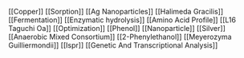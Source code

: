 [[Copper]]
[[Sorption]]
[[Ag Nanoparticles]]
[[Halimeda Gracilis]]
[[Fermentation]]
[[Enzymatic hydrolysis]]
[[Amino Acid Profile]]
[[L16 Taguchi Oa]]
[[Optimization]]
[[Phenol]]
[[Nanoparticle]]
[[Silver]]
[[Anaerobic Mixed Consortium]]
[[2-Phenylethanol]]
[[Meyerozyma Guilliermondii]]
[[Ispr]]
[[Genetic And Transcriptional Analysis]]
